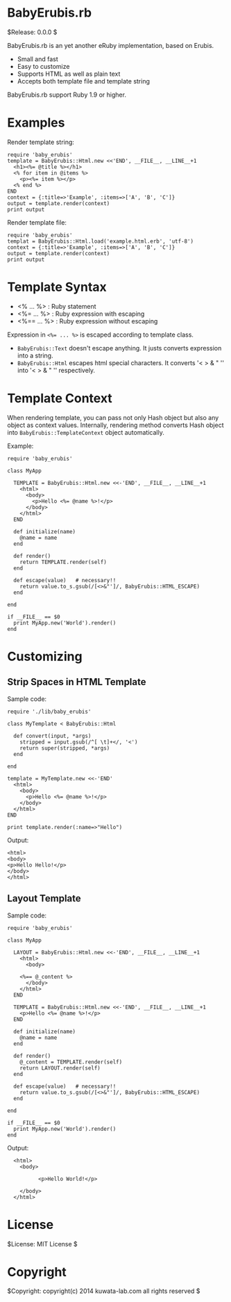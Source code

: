 BabyErubis.rb
=============

$Release: 0.0.0 $

BabyErubis.rb is an yet another eRuby implementation, based on Erubis.

* Small and fast
* Easy to customize
* Supports HTML as well as plain text
* Accepts both template file and template string

BabyErubis.rb support Ruby 1.9 or higher.



Examples
========


Render template string:

    require 'baby_erubis'
    template = BabyErubis::Html.new <<'END', __FILE__, __LINE__+1
      <h1><%= @title %></h1>
      <% for item in @items %>
        <p><%= item %></p>
      <% end %>
    END
    context = {:title=>'Example', :items=>['A', 'B', 'C']}
    output = template.render(context)
    print output


Render template file:

    require 'baby_erubis'
    templat = BabyErubis::Html.load('example.html.erb', 'utf-8')
    context = {:title=>'Example', :items=>['A', 'B', 'C']}
    output = template.render(context)
    print output



Template Syntax
===============

* <% ... %> : Ruby statement
* <%= ... %> : Ruby expression with escaping
* <%== ... %> : Ruby expression without escaping

Expression in `<%= ... %>` is escaped according to template class.

* `BabyErubis::Text` doesn't escape anything.
  It justs converts expression into a string.
* `BabyErubis::Html` escapes html special characters.
  It converts '< > & " \'' into '&lt; &gt; &amp; &quot; &#39;' respectively.



Template Context
================

When rendering template, you can pass not only Hash object but also any object
as context values. Internally, rendering method converts Hash object into
`BabyErubis::TemplateContext` object automatically.

Example:

    require 'baby_erubis'

    class MyApp

      TEMPLATE = BabyErubis::Html.new <<-'END', __FILE__, __LINE__+1
        <html>
          <body>
            <p>Hello <%= @name %>!</p>
          </body>
        </html>
      END

      def initialize(name)
        @name = name
      end

      def render()
        return TEMPLATE.render(self)
      end

      def escape(value)   # necessary!!
        return value.to_s.gsub(/[<>&"']/, BabyErubis::HTML_ESCAPE)
      end

    end

    if __FILE__ == $0
      print MyApp.new('World').render()
    end



Customizing
============


Strip Spaces in HTML Template
-----------------------------

Sample code:

    require './lib/baby_erubis'

    class MyTemplate < BabyErubis::Html

      def convert(input, *args)
        stripped = input.gsub(/^[ \t]+</, '<')
        return super(stripped, *args)
      end

    end

    template = MyTemplate.new <<-'END'
      <html>
        <body>
          <p>Hello <%= @name %>!</p>
        </body>
      </html>
    END

    print template.render(:name=>"Hello")

Output:

    <html>
    <body>
    <p>Hello Hello!</p>
    </body>
    </html>


Layout Template
---------------

Sample code:

    require 'baby_erubis'

    class MyApp

      LAYOUT = BabyErubis::Html.new <<-'END', __FILE__, __LINE__+1
        <html>
          <body>

        <%== @_content %>
          </body>
        </html>
      END

      TEMPLATE = BabyErubis::Html.new <<-'END', __FILE__, __LINE__+1
        <p>Hello <%= @name %>!</p>
      END

      def initialize(name)
        @name = name
      end

      def render()
        @_content = TEMPLATE.render(self)
        return LAYOUT.render(self)
      end

      def escape(value)   # necessary!!
        return value.to_s.gsub(/[<>&"']/, BabyErubis::HTML_ESCAPE)
      end

    end

    if __FILE__ == $0
      print MyApp.new('World').render()
    end

Output:

      <html>
        <body>

              <p>Hello World!</p>

        </body>
      </html>



License
=======

$License: MIT License $



Copyright
=========

$Copyright: copyright(c) 2014 kuwata-lab.com all rights reserved $
